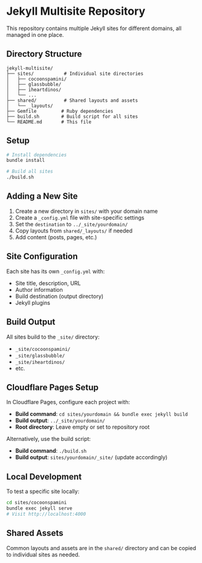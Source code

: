 # Jekyll Multisite Repository

This repository contains multiple Jekyll sites for different domains, all managed in one place.

## Directory Structure

```
jekyll-multisite/
├── sites/           # Individual site directories
│   ├── cocoonspamini/
│   ├── glassbubble/
│   ├── iheartdinos/
│   └── ...
├── shared/          # Shared layouts and assets
│   └── _layouts/
├── Gemfile         # Ruby dependencies
├── build.sh        # Build script for all sites
└── README.md       # This file
```

## Setup

```bash
# Install dependencies
bundle install

# Build all sites
./build.sh
```

## Adding a New Site

1. Create a new directory in `sites/` with your domain name
2. Create a `_config.yml` file with site-specific settings
3. Set the `destination` to `../_site/yourdomain/` 
4. Copy layouts from `shared/_layouts/` if needed
5. Add content (posts, pages, etc.)

## Site Configuration

Each site has its own `_config.yml` with:
- Site title, description, URL
- Author information
- Build destination (output directory)
- Jekyll plugins

## Build Output

All sites build to the `_site/` directory:
- `_site/cocoonspamini/`
- `_site/glassbubble/`
- `_site/iheartdinos/`
- etc.

## Cloudflare Pages Setup

In Cloudflare Pages, configure each project with:
- **Build command**: `cd sites/yourdomain && bundle exec jekyll build`
- **Build output**: `../_site/yourdomain/`
- **Root directory**: Leave empty or set to repository root

Alternatively, use the build script:
- **Build command**: `./build.sh`
- **Build output**: `sites/yourdomain/_site/` (update accordingly)

## Local Development

To test a specific site locally:

```bash
cd sites/cocoonspamini
bundle exec jekyll serve
# Visit http://localhost:4000
```

## Shared Assets

Common layouts and assets are in the `shared/` directory and can be copied to individual sites as needed.

